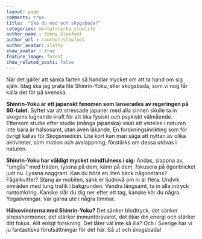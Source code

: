 ```yaml
---
layout: page
comments: true
title:  "Ska du med och skogsbada?"
categories: mentalstyrka slowlife
author_name : Zenny Slowfoot
author_url : /author/slowfoot
author_avatar: slothy
show_avatar : true
feature_image: forest
show_related_posts: false
---
```


När det gäller att sänka farten så handlar mycket om att ta hand om sig själv. 
Idag ska jag prata lite Shinrin-Yoku, eller skogsbada, som vi nog får kalla det för på svenska. 

**Shinrin-Yoku är ett japanskt fenomen som lanserades av regeringen på 80-talet.** Syftet var att stressade japaner med alla sinnen skulle 
ta in skogens lugnande kraft för att öka fysiskt och psykiskt välmående. Eftersom studie efter studie (många japanska) visat att vistelse 
i naturen inte bara är hälsosamt, utan även läkande. En forskningsinrikting som för övrigt kallas för Skogsmedicin.
Lite kort kan man säga att nyttan av olika aktiviteter, som motion och avslappning, 
förstärks om dessa utövas i naturen. 

**Shinrin-Yoku har väldigt mycket mindfulness i sig:** Andas, slappna av, "umgås" med träden, lyssna på dem, känn på dem, fokusera på 
ögonblicket just nu. Lyssna noggrant. Kan du höra en liten bäck någonstans? Fågelkvitter? Stäng av mobilen, sänk er ljudnivå om ni är 
flera. Undvik områden med tung trafik i bakgrunden. Vandra långsamt, ta in alla intryck runtomkring. Kanske slår du dig ner efter ett tag, 
kanske kör du några Yogaövningar. Var gärna ute i några timmar. 

**Hälsovinsterna med Shinrin-Yoku?** Det sänker blodtryck, det sänker stresshormoner, det stärker immunförsvaret, det ökar din energi och 
stärker ditt fokus. Allt enligt forskning. Det låter väl inte så illa? Och i Sverige har vi ju fantastiska förutsättningar för det här. Så ut och skogsbada!
